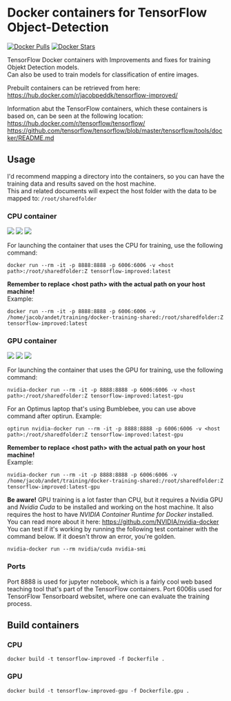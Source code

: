 # Docker containers for TensorFlow Object-Detection
[![Docker Pulls](https://img.shields.io/docker/pulls/jacobpeddk/tensorflow-improved.svg)](https://hub.docker.com/r/jacobpeddk/tensorflow-improved)
[![Docker Stars](https://img.shields.io/docker/stars/jacobpeddk/tensorflow-improved.svg)](https://hub.docker.com/r/jacobpeddk/tensorflow-improved)

TensorFlow Docker containers with Improvements and fixes for training Objekt Detection models.  
Can also be used to train models for classification of entire images.


Prebuilt containers can be retrieved from here:  
https://hub.docker.com/r/jacobpeddk/tensorflow-improved/

Information abut the TensorFlow containers, which these containers is based on, can be seen at the following location:  
https://hub.docker.com/r/tensorflow/tensorflow/  
https://github.com/tensorflow/tensorflow/blob/master/tensorflow/tools/docker/README.md

## Usage
I'd recommend mapping a directory into the containers, so you can have the training data and results saved on the host machine.  
This and related documents will expect the host folder with the data to be mapped to: `/root/sharedfolder`  

### CPU container
[![](https://images.microbadger.com/badges/image/jacobpeddk/tensorflow-improved.svg)](https://microbadger.com/images/jacobpeddk/tensorflow-improved "Container Image size and layers")
[![](https://images.microbadger.com/badges/commit/jacobpeddk/tensorflow-improved.svg)](https://microbadger.com/images/jacobpeddk/tensorflow-improved "Current commit that the container is build from")
[![](https://images.microbadger.com/badges/version/jacobpeddk/tensorflow-improved.svg)](https://microbadger.com/images/jacobpeddk/tensorflow-improved "Container version")

For launching the container that uses the CPU for training, use the following command:
```
docker run --rm -it -p 8888:8888 -p 6006:6006 -v <host path>:/root/sharedfolder:Z tensorflow-improved:latest
```

**Remember to replace \<host path\> with the actual path on your host machine!**  
Example:
```
docker run --rm -it -p 8888:8888 -p 6006:6006 -v /home/jacob/andet/training/docker-training-shared:/root/sharedfolder:Z tensorflow-improved:latest
```

### GPU container
[![](https://images.microbadger.com/badges/image/jacobpeddk/tensorflow-improved:latest-gpu.svg)](https://microbadger.com/images/jacobpeddk/tensorflow-improved "Container Image size and layers")
[![](https://images.microbadger.com/badges/commit/jacobpeddk/tensorflow-improved:latest-gpu.svg)](https://microbadger.com/images/jacobpeddk/tensorflow-improved "Current commit that the container is build from")
[![](https://images.microbadger.com/badges/version/jacobpeddk/tensorflow-improved:latest-gpu.svg)](https://microbadger.com/images/jacobpeddk/tensorflow-improved "Container version")

For launching the container that uses the GPU for training, use the following command:
```
nvidia-docker run --rm -it -p 8888:8888 -p 6006:6006 -v <host path>:/root/sharedfolder:Z tensorflow-improved:latest-gpu
```
For an Optimus laptop that's using Bumblebee, you can use above command after optirun. Example:
```
optirun nvidia-docker run --rm -it -p 8888:8888 -p 6006:6006 -v <host path>:/root/sharedfolder:Z tensorflow-improved:latest-gpu
```

**Remember to replace \<host path> with the actual path on your host machine!**  
Example:
```
nvidia-docker run --rm -it -p 8888:8888 -p 6006:6006 -v /home/jacob/andet/training/docker-training-shared:/root/sharedfolder:Z tensorflow-improved:latest-gpu
```

**Be aware!** GPU training is a lot faster than CPU, but it requires a Nvidia GPU and *Nvidia Cuda* to be installed and working on the host machine.
It also requires the host to have *NVIDIA Container Runtime for Docker* installed.  
You can read more about it here: https://github.com/NVIDIA/nvidia-docker  
You can test if it's working by running the following test container with the command below. If it doesn't throw an error, you're golden.
```
nvidia-docker run --rm nvidia/cuda nvidia-smi
```

### Ports
Port 8888 is used for jupyter notebook, which is a fairly cool web based teaching tool that's part of the TensorFlow containers.
Port 6006is used for TensorFlow Tensorboard websitet, where one can evaluate the training process.

## Build containers

### CPU
```
docker build -t tensorflow-improved -f Dockerfile .
```

### GPU
```
docker build -t tensorflow-improved-gpu -f Dockerfile.gpu .
```
